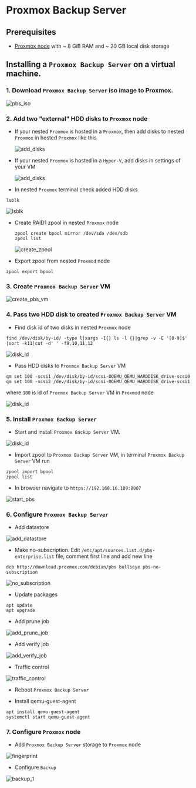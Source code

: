 # Proxmox Backup Server #

## Prerequisites
- [Proxmox node](https://www.proxmox.com/en/proxmox-ve/get-started) with ~ 8 GiB RAM and ~ 20 GB local disk storage

## Installing a `Proxmox Backup Server` on a virtual machine.

### 1. Download `Proxmox Backup Server` iso image to Proxmox.

![pbs_iso](./images/pbs_iso.png)

### 2. Add two "external" HDD disks to `Proxmox` node

  - If your nested `Proxmox` is hosted in a `Proxmox`, then add disks to nested `Proxmox` in hosted `Proxmox` like this

     ![add_disks](./images/add_disks.png)

  - If your nested `Proxmox` is hosted in a `Hyper-V`, add disks in settings of your VM
   
     ![add_disks](./images/add_disks_hyper.png)

  - In nested `Proxmox` terminal check added HDD disks
  
  ```
  lsblk
  ```

   ![lsblk](./images/lsblk.png)

  - Create RAID1 zpool in nested `Proxmox` node
  
     ```
     zpool create bpool mirror /dev/sda /dev/sdb
     zpool list
     ```

     ![create_zpool](./images/create_zpool.png)

  - Export zpool from nested `Proxmod` node  
  ```
  zpool export bpool
  ``` 



### 3. Create `Proxmox Backup Server` VM

![create_pbs_vm](./images/create_pbs_vm.png)

### 4. Pass two HDD disk to created `Proxmox Backup Server` VM

  - Find disk id of two disks in nested `Proxmox` node
  
  ```
  find /dev/disk/by-id/ -type l|xargs -I{} ls -l {}|grep -v -E '[0-9]$' |sort -k11|cut -d' ' -f9,10,11,12
  ```

  ![disk_id](./images/disk_id.png)

  - Pass HDD disks to `Proxmox Backup Server` VM
  
  ```
  qm set 100 -scsi1 /dev/disk/by-id/scsi-0QEMU_QEMU_HARDDISK_drive-scsi0
  qm set 100 -scsi2 /dev/disk/by-id/scsi-0QEMU_QEMU_HARDDISK_drive-scsi1
  ```
  where `100` is id of `Proxmox Backup Server` VM in `Proxmod` node
  
  ![disk_id](./images/pass_hdd_disks.png)

### 5. Install `Proxmox Backup Server` 

  - Start and install `Proxmox Backup Server` VM.

![disk_id](./images/install_pbs.png)

  - Import zpool to `Proxmox Backup Server` VM, in terminal `Proxmox Backup Server` VM run
  
  ```
  zpool import bpool
  zpool list
  ```

  - In browser navigate to `https://192.168.16.109:8007`

![start_pbs](./images/start_pbs.png)

### 6. Configure  `Proxmox Backup Server` 

  - Add datastore

![add_datastore](./images/add_datastore.png)
  
  - Make no-subscription. Edit `/etc/apt/sources.list.d/pbs-enterprise.list` file, comment first line and add new line
  
  ```
  deb http://download.proxmox.com/debian/pbs bullseye pbs-no-subscription
  ```
  
![no_subscription](./images/no_subscription.png)

  - Update packages
  
  ```
  apt update
  apt upgrade
  ```
  - Add prune job

![add_prune_job](./images/add_prune_job.png)

  - Add verify job
  
![add_verify_job](./images/add_verify_job.png)

  - Traffic control

![traffic_control](./images/traffic_control.png)

  - Reboot `Proxmox Backup Server` 

  - Install qemu-guest-agent

```
apt install qemu-guest-agent
systemctl start qemu-guest-agent
```

### 7. Configure  `Proxmox` node

  - Add `Proxmox Backup Server` storage to `Proxmox` node

![fingerprint](./images/fingerprint.png)

  - Configure `Backup`

![backup_1](./images/backup_1.png)
